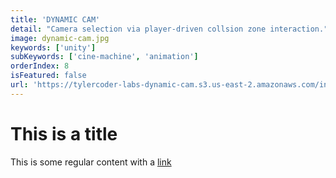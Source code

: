 ```yaml
---
title: 'DYNAMIC CAM'
detail: "Camera selection via player-driven collsion zone interaction."
image: dynamic-cam.jpg
keywords: ['unity']
subKeywords: ['cine-machine', 'animation']
orderIndex: 8
isFeatured: false
url: 'https://tylercoder-labs-dynamic-cam.s3.us-east-2.amazonaws.com/index.html'
---
```


# This is a title

This is some regular content with a [link](https://google.com)